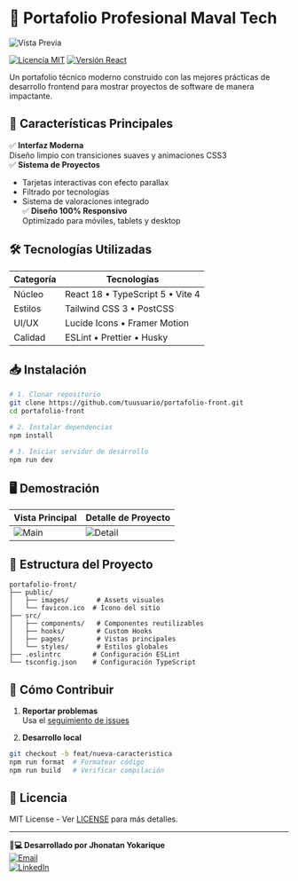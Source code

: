 # 🚀 Portafolio Profesional Maval Tech

![Vista Previa](https://via.placeholder.com/1920x800.png/002D72/ffffff?text=Portafolio+Profesional+Maval+Tech)

[![Licencia MIT](https://img.shields.io/badge/Licencia-MIT-blue.svg)](LICENSE)
[![Versión React](https://img.shields.io/badge/React-18.2.0-%2361DAFB)](https://react.dev)

Un portafolio técnico moderno construido con las mejores prácticas de desarrollo frontend para mostrar proyectos de software de manera impactante.

## 🌟 Características Principales

✅ **Interfaz Moderna**  
Diseño limpio con transiciones suaves y animaciones CSS3  
✅ **Sistema de Proyectos**  
- Tarjetas interactivas con efecto parallax  
- Filtrado por tecnologías  
- Sistema de valoraciones integrado  
✅ **Diseño 100% Responsivo**  
Optimizado para móviles, tablets y desktop

## 🛠 Tecnologías Utilizadas

| Categoría       | Tecnologías                                                                 |
|-----------------|-----------------------------------------------------------------------------|
| Núcleo          | React 18 • TypeScript 5 • Vite 4                                           |
| Estilos         | Tailwind CSS 3 • PostCSS                                                   |
| UI/UX           | Lucide Icons • Framer Motion                                               |
| Calidad         | ESLint • Prettier • Husky                                                  |

## 📥 Instalación

```bash
# 1. Clonar repositorio
git clone https://github.com/tuusuario/portafolio-front.git
cd portafolio-front

# 2. Instalar dependencias
npm install

# 3. Iniciar servidor de desarrollo
npm run dev
```

## 🖥 Demostración

| Vista Principal | Detalle de Proyecto |
|-----------------|---------------------|
| ![Main](https://via.placeholder.com/600x400.png/002D72/ffffff?text=Vista+Principal) | ![Detail](https://via.placeholder.com/600x400.png/002D72/ffffff?text=Detalle+Proyecto) |

## 🧩 Estructura del Proyecto

```
portafolio-front/
├── public/
│   ├── images/       # Assets visuales
│   └── favicon.ico  # Ícono del sitio
├── src/
│   ├── components/   # Componentes reutilizables
│   ├── hooks/        # Custom Hooks
│   ├── pages/        # Vistas principales
│   └── styles/       # Estilos globales
├── .eslintrc        # Configuración ESLint
└── tsconfig.json    # Configuración TypeScript
```

## 🤝 Cómo Contribuir

1. **Reportar problemas**  
   Usa el [seguimiento de issues](https://github.com/tuusuario/portafolio-front/issues)

2. **Desarrollo local**
```bash
git checkout -b feat/nueva-caracteristica
npm run format  # Formatear código
npm run build   # Verificar compilación
```

## 📜 Licencia

MIT License - Ver [LICENSE](LICENSE) para más detalles.

---

**👨💻 Desarrollado por Jhonatan Yokarique**  
[![Email](https://img.shields.io/badge/Correo-yokarique1%40gmail.com-%23EA4335?logo=gmail)](mailto:yokarique1@gmail.com)  
[![LinkedIn](https://img.shields.io/badge/LinkedIn-Perfil-%230A66C2?logo=linkedin)](https://linkedin.com/in/tuperfil)